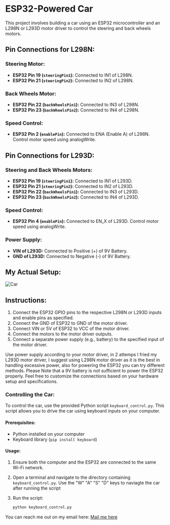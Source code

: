 # ESP32-Powered Car

This project involves building a car using an ESP32 microcontroller and an L298N or L293D motor driver to control the steering and back wheels motors.

## Pin Connections for L298N:

### Steering Motor:
- **ESP32 Pin 19 (`steeringPin1`):** Connected to IN1 of L298N.
- **ESP32 Pin 21 (`steeringPin2`):** Connected to IN2 of L298N.

### Back Wheels Motor:
- **ESP32 Pin 22 (`backWheelsPin1`):** Connected to IN3 of L298N.
- **ESP32 Pin 23 (`backWheelsPin2`):** Connected to IN4 of L298N.

### Speed Control:
- **ESP32 Pin 2 (`enablePin`):** Connected to ENA (Enable A) of L298N. Control motor speed using analogWrite.

## Pin Connections for L293D:

### Steering and Back Wheels Motors:
- **ESP32 Pin 19 (`steeringPin1`):** Connected to IN1 of L293D.
- **ESP32 Pin 21 (`steeringPin2`):** Connected to IN2 of L293D.
- **ESP32 Pin 22 (`backWheelsPin1`):** Connected to IN3 of L293D.
- **ESP32 Pin 23 (`backWheelsPin2`):** Connected to IN4 of L293D.

### Speed Control:
- **ESP32 Pin 4 (`enablePin`):** Connected to EN_X of L293D. Control motor speed using analogWrite.

### Power Supply:
- **VIN of L293D:** Connected to Positive (+) of 9V Battery.
- **GND of L293D:** Connected to Negative (-) of 9V Battery.

## My Actual Setup:
![Car](https://github.com/noorchauhan/esp32-powered-car/blob/main/Car.jpg)

## Instructions:
1. Connect the ESP32 GPIO pins to the respective L298N or L293D inputs and enable pins as specified.
2. Connect the GND of ESP32 to GND of the motor driver.
3. Connect VIN or 5V of ESP32 to VCC of the motor driver.
4. Connect the motors to the motor driver outputs.
5. Connect a separate power supply (e.g., battery) to the specified input of the motor driver.

Use power supply according to your motor driver, in 2 attemps I fried my L293D motor driver, I suggest using L298N motor driver as it is the best in handling excessive power, also for powering the ESP32 you can try different methods. Please Note that a 9V battery is not sufficient to power the ESP32 properly. Feel free to customize the connections based on your hardware setup and specifications.

### Controlling the Car:

To control the car, use the provided Python script `keyboard_control.py`. This script allows you to drive the car using keyboard inputs on your computer.

#### Prerequisites:

- Python installed on your computer
- Keyboard library (`pip install keyboard`)

#### Usage:

1. Ensure both the computer and the ESP32 are connected to the same Wi-Fi network.

2. Open a terminal and navigate to the directory containing `keyboard_control.py`. Use the "W" "A" "S" "D" keys to naviagte the car after running the script

3. Run the script:

   ```bash
   python keyboard_control.py

You can reach me out on my email here: [Mail me here](mailto:numerchauhan@gmail.com)
